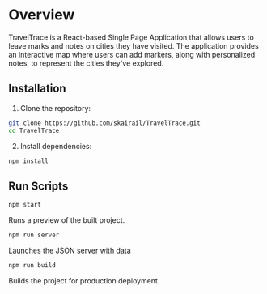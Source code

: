 # Overview

TravelTrace is a React-based Single Page Application that allows users to leave marks and notes on cities they have visited. The application provides an interactive map where users can add markers, along with personalized notes, to represent the cities they've explored.

## Installation

1. Clone the repository:

```bash
git clone https://github.com/skairail/TravelTrace.git
cd TravelTrace
```

2. Install dependencies:

```bash
npm install
```

## Run Scripts

```bash
npm start

```

Runs a preview of the built project.

```bash
npm run server
```

Launches the JSON server with data

```bash
npm run build
```

Builds the project for production deployment.
